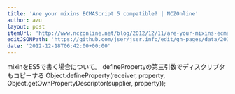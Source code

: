 ```yaml
---
title: 'Are your mixins ECMAScript 5 compatible? | NCZOnline'
author: azu
layout: post
itemUrl: 'http://www.nczonline.net/blog/2012/12/11/are-your-mixins-ecmascript-5-compatible/'
editJSONPath: 'https://github.com/jser/jser.info/edit/gh-pages/data/2012/12/index.json'
date: '2012-12-18T06:42:00+00:00'
---
```

mixinをES5で書く場合について。
definePropertyの第三引数でディスクリプタもコピーする
Object.defineProperty(receiver, property, Object.getOwnPropertyDescriptor(supplier, property));
